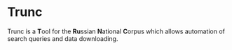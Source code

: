 # Trunc

Trunc is a **T**ool for the **Ru**ssian **N**ational **C**orpus which allows
automation of search queries and data downloading.
